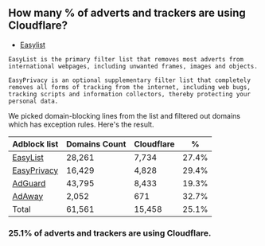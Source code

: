 ## How many % of adverts and trackers are using Cloudflare?


- [Easylist](https://web.archive.org/web/20210516110248/https://easylist.to/)
```
EasyList is the primary filter list that removes most adverts from international webpages, including unwanted frames, images and objects.

EasyPrivacy is an optional supplementary filter list that completely removes all forms of tracking from the internet, including web bugs, tracking scripts and information collectors, thereby protecting your personal data.
```


We picked domain-blocking lines from the list and filtered out domains which has exception rules.
Here's the result.


| Adblock list | Domains Count | Cloudflare | % |
| --- | --- | --- | --- |
| [EasyList](https://easylist.to/easylist/easylist.txt) | 28,261 | 7,734 | 27.4% |
| [EasyPrivacy](https://easylist.to/easylist/easyprivacy.txt) | 16,429 | 4,828 | 29.4% |
| [AdGuard](https://adguardteam.github.io/AdGuardSDNSFilter/Filters/filter.txt) | 43,795 | 8,433 | 19.3% |
| [AdAway](https://raw.githubusercontent.com/AdAway/adaway.github.io/master/hosts.txt) | 2,052 | 671 | 32.7% |
| Total | 61,561 | 15,458 | 25.1% |


### 25.1% of adverts and trackers are using Cloudflare.